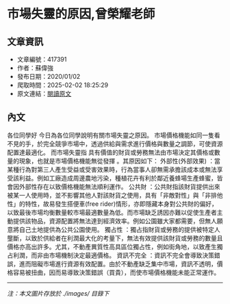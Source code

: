 # 市場失靈的原因,曾榮耀老師

## 文章資訊
- 文章編號：417391
- 作者：蘇偉強
- 發布日期：2020/01/02
- 爬取時間：2025-02-02 18:25:29
- 原文連結：[閱讀原文](https://real-estate.get.com.tw/Columns/detail.aspx?no=417391)

## 內文
各位同學好
今日為各位同學說明有關市場失靈之原因。
市場價格機能如同一隻看不見的手，於完全競爭市場中，透過供給與需求進行價格與數量之調節，可使資源配置達最適化。
而市場失靈指
具有價值的財貨或勞務無法由市場決定其價格或數量的現象，也就是市場價格機能無從發揮
。其原因如下：
外部性(外部效果)
：當某種行為對第三人產生受益或受害效果時，行為當事人卻無需承擔該成本或無法享受該利益。例如工廠造成周邊農地污染，種植花卉有利於鄰近養蜂場生產蜂蜜，皆會因外部性存在以致價格機能無法順利運作。
公共財
：公共財指該財貨提供出來被某一人使用時，並不影響其他人對該財貨之使用，具有「非敵對性」與「非排他性」的特性，故易發生搭便車(free rider)情形，亦即隱藏本身對公共財的偏好，以致最後市場均衡數量較市場最適數量為低。而市場缺乏誘因亦難以促使生產者主動提供該物品，資源配置將無法達到經濟效率。例如公園雖大家都需要，但無人願意將自己土地提供為公共公園使用。
獨占性
：獨占指財貨或勞務的提供被特定人壟斷，以致於供給者在利潤最大化的考量下，無法有效提供該財貨或勞務的數量且價格亦高出許多。尤其，不動產異質性高具區位獨占性，例如街角地，以致產生獨占利潤，而非由市場機制決定最適價格。
資訊不完全
：資訊不完全會導致決策錯誤，進而阻礙市場進行資源有效配置。由於不動產缺乏集中市場，資訊不透明，價格容易被扭曲，因而易導致決策錯誤（買貴），而使市場價格機能未能正常運作。

---
*注：本文圖片存放於 ./images/ 目錄下*
